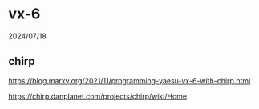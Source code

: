 # vx-6
2024/07/18




## chirp
https://blog.marxy.org/2021/11/programming-yaesu-vx-6-with-chirp.html

https://chirp.danplanet.com/projects/chirp/wiki/Home

